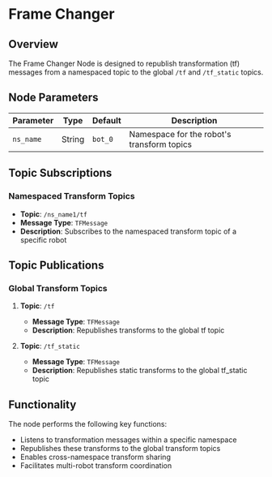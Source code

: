 # Frame Changer

## Overview

The Frame Changer Node is designed to republish transformation (tf) messages from a namespaced topic to the global `/tf` and `/tf_static` topics.

## Node Parameters

| Parameter | Type | Default | Description |
|-----------|------|---------|-------------|
| `ns_name` | String | `bot_0` | Namespace for the robot's transform topics |

## Topic Subscriptions

### Namespaced Transform Topics
- **Topic**: `/ns_name1/tf`
- **Message Type**: `TFMessage`
- **Description**: Subscribes to the namespaced transform topic of a specific robot

## Topic Publications

### Global Transform Topics
1. **Topic**: `/tf`
   - **Message Type**: `TFMessage`
   - **Description**: Republishes transforms to the global tf topic

2. **Topic**: `/tf_static`
   - **Message Type**: `TFMessage`
   - **Description**: Republishes static transforms to the global tf_static topic

## Functionality

The node performs the following key functions:
- Listens to transformation messages within a specific namespace
- Republishes these transforms to the global transform topics
- Enables cross-namespace transform sharing
- Facilitates multi-robot transform coordination

